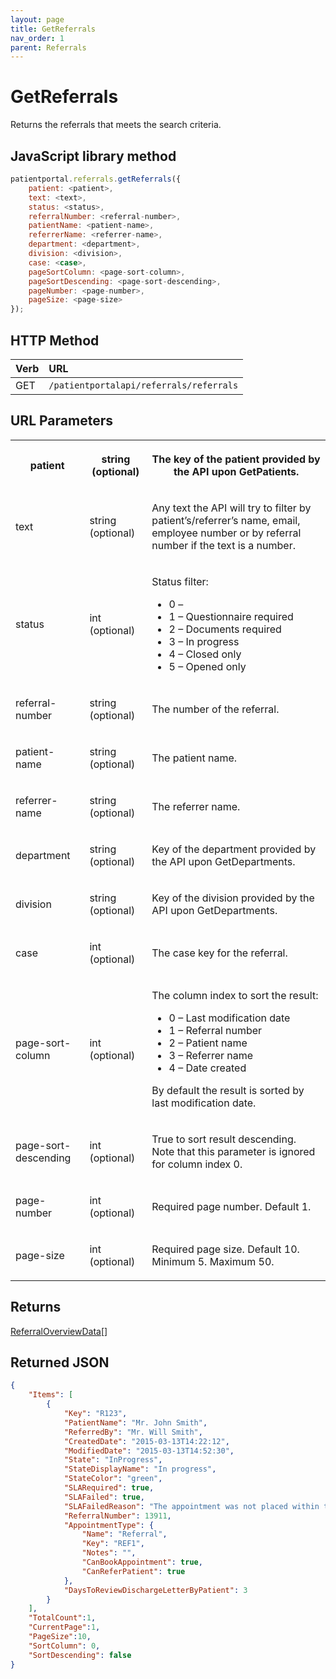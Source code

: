 ```yaml
---
layout: page
title: GetReferrals
nav_order: 1
parent: Referrals
---
```


# GetReferrals

Returns the referrals that meets the search criteria.

## JavaScript library method

```javascript
patientportal.referrals.getReferrals({
    patient: <patient>,
    text: <text>,
    status: <status>,
    referralNumber: <referral-number>,
    patientName: <patient-name>,
    referrerName: <referrer-name>,
    department: <department>,
    division: <division>,
    case: <case>,
    pageSortColumn: <page-sort-column>,
    pageSortDescending: <page-sort-descending>,
    pageNumber: <page-number>,
    pageSize: <page-size>
});
```

## HTTP Method

| Verb | URL                                               |
|:-----|:--------------------------------------------------|
| GET | `/patientportalapi/referrals/referrals` |

## URL Parameters

<table><tbody><tr><th><p>patient</p></th><th><p>string (optional)</p></th><th><p>The key of the patient provided by the API upon GetPatients.</p></th></tr><tr><td><p>text</p></td><td><p>string (optional)</p></td><td><p>Any text the API will try to filter by patient’s/referrer’s name, email, employee number or by referral number if the text is a number.</p></td></tr><tr><td><p>status</p></td><td><p>int (optional)</p></td><td><p>Status filter:</p><ul><li>0 – <disabled, filter no active></li><li>1 – Questionnaire required</li><li>2 – Documents required</li><li>3 – In progress</li><li>4 – Closed only</li><li>5 – Opened only</li></ul></td></tr><tr><td><p>referral-number</p></td><td><p>string (optional)</p></td><td><p>The number of the referral.</p></td></tr><tr><td><p>patient-name</p></td><td><p>string (optional)</p></td><td><p>The patient name.</p></td></tr><tr><td><p>referrer-name</p></td><td><p>string (optional)</p></td><td><p>The referrer name.</p></td></tr><tr><td><p>department</p></td><td><p>string (optional)</p></td><td><p>Key of the department provided by the API upon GetDepartments.</p></td></tr><tr><td><p>division</p></td><td><p>string (optional)</p></td><td><p>Key of the division provided by the API upon GetDepartments.</p></td></tr><tr><td><p>case</p></td><td><p>int (optional)</p></td><td><p>The case key for the referral.</p></td></tr><tr><td><p>page-sort-column</p></td><td><p>int (optional)</p></td><td><p>The column index to sort the result:</p><ul><li>0 – Last modification date</li><li>1 – Referral number</li><li>2 – Patient name</li><li>3 – Referrer name</li><li>4 – Date created</li></ul><p>By default the result is sorted by last modification date.</p></td></tr><tr><td><p>page-sort-descending</p></td><td><p>int (optional)</p></td><td><p>True to sort result descending. Note that this parameter is ignored for column index 0.</p></td></tr><tr><td><p>page-number</p></td><td><p>int (optional)</p></td><td><p>Required page number. Default 1.</p></td></tr><tr><td><p>page-size</p></td><td><p>int (optional)</p></td><td><p>Required page size. Default 10. Minimum 5. Maximum 50.</p></td></tr></tbody></table>

## Returns

[ReferralOverviewData](../objects-and-data-types/referraloverviewdata)[]

## Returned JSON

```json
{
    "Items": [
        {
            "Key": "R123",
            "PatientName": "Mr. John Smith",
            "ReferredBy": "Mr. Will Smith",
            "CreatedDate": "2015-03-13T14:22:12",
            "ModifiedDate": "2015-03-13T14:52:30",
            "State": "InProgress",
            "StateDisplayName": "In progress",
            "StateColor": "green",
            "SLARequired": true,
            "SLAFailed": true,
            "SLAFailedReason": "The appointment was not placed within the SLA (5 days): Patient cannot meet SLA.",
            "ReferralNumber": 13911,
            "AppointmentType": {
                "Name": "Referral",
                "Key": "REF1",
                "Notes": "",
                "CanBookAppointment": true,
                "CanReferPatient": true
            },
            "DaysToReviewDischargeLetterByPatient": 3
        }
    ],
    "TotalCount":1,
    "CurrentPage":1,
    "PageSize":10,
    "SortColumn": 0,
    "SortDescending": false
}
```
